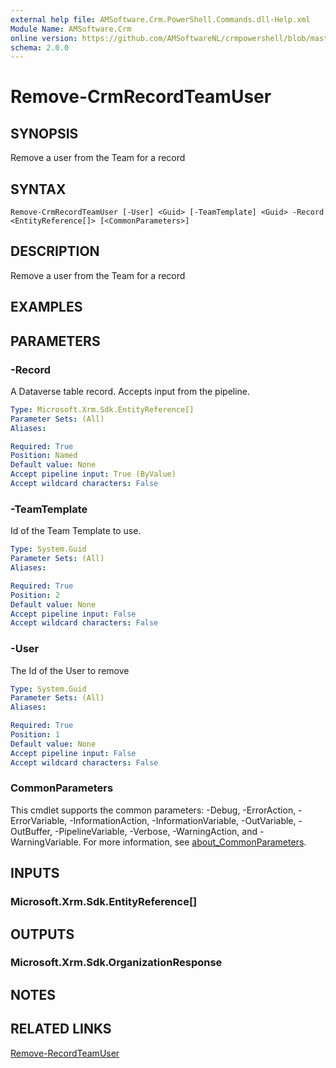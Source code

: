 ```yaml
---
external help file: AMSoftware.Crm.PowerShell.Commands.dll-Help.xml
Module Name: AMSoftware.Crm
online version: https://github.com/AMSoftwareNL/crmpowershell/blob/master/docs/Remove-RecordTeamUser.md
schema: 2.0.0
---
```


# Remove-CrmRecordTeamUser

## SYNOPSIS
Remove a user from the Team for a record

## SYNTAX

```
Remove-CrmRecordTeamUser [-User] <Guid> [-TeamTemplate] <Guid> -Record <EntityReference[]> [<CommonParameters>]
```

## DESCRIPTION
Remove a user from the Team for a record

## EXAMPLES

## PARAMETERS

### -Record
A Dataverse table record. Accepts input from the pipeline.

```yaml
Type: Microsoft.Xrm.Sdk.EntityReference[]
Parameter Sets: (All)
Aliases:

Required: True
Position: Named
Default value: None
Accept pipeline input: True (ByValue)
Accept wildcard characters: False
```

### -TeamTemplate
Id of the Team Template to use.

```yaml
Type: System.Guid
Parameter Sets: (All)
Aliases:

Required: True
Position: 2
Default value: None
Accept pipeline input: False
Accept wildcard characters: False
```

### -User
The Id of the User to remove

```yaml
Type: System.Guid
Parameter Sets: (All)
Aliases:

Required: True
Position: 1
Default value: None
Accept pipeline input: False
Accept wildcard characters: False
```

### CommonParameters
This cmdlet supports the common parameters: -Debug, -ErrorAction, -ErrorVariable, -InformationAction, -InformationVariable, -OutVariable, -OutBuffer, -PipelineVariable, -Verbose, -WarningAction, and -WarningVariable. For more information, see [about_CommonParameters](http://go.microsoft.com/fwlink/?LinkID=113216).

## INPUTS

### Microsoft.Xrm.Sdk.EntityReference[]

## OUTPUTS

### Microsoft.Xrm.Sdk.OrganizationResponse

## NOTES

## RELATED LINKS

[Remove-RecordTeamUser](Remove-RecordTeamUser.md)

